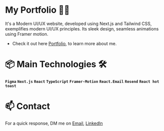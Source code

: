 # My Portfolio 👋🏼

It's a Modern UI/UX website, developed using Next.js and Tailwind CSS, exemplifies modern UI/UX principles. Its sleek design, seamless animations using Framer motion.

- Check it out here [Portfolio](https://www.walidka-portfolio.com/), to learn more about me.

# 📦 Main Technologies 🛠️

**`Figma`** **`Next.js`** **`React`** **`TypeScript`** **`Framer-Motion`** **`React.Email`** **`Resend`** **`React hot toast`** 

# 📫 Contact

For a quick response, DM me on [Email](mailto:kouiderayadwalid@gmail.com), [LinkedIn](https://www.linkedin.com/in/walid-kouider-ayad)
